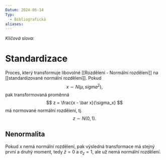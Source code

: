 ```yaml
---
Datum: 2024-06-14
Typ:
  - Bibliografická
aliases:
---
```

*Klíčová slova:* 
# Standardizace
Proces, který transformuje libovolné [[Rozdělení - Normální rozdělení]] na [[standardizované normální rozdělení]]. Pokud
$$
x \sim N(\mu, sigma^2),
$$
pak transformovaná proměnná
$$
z = \frac{x - \bar x}{\sigma_x}
$$
má normované normální rozdělení, tj.
$$
z \sim N(0, 1).
$$
## Nenormalita
Pokud $x$ nemá normální rozdělení, pak výsledná transformace má stejný první a druhý moment, tedy $\bar z = 0$ a $\sigma_z = 1$, ale už nemá normální rozdělení.
